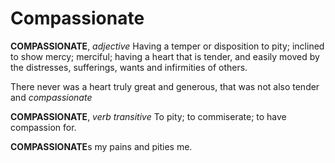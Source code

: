 # Compassionate

**COMPASSIONATE**, _adjective_ Having a temper or disposition to pity; inclined to show mercy; merciful; having a heart that is tender, and easily moved by the distresses, sufferings, wants and infirmities of others.

There never was a heart truly great and generous, that was not also tender and _compassionate_

**COMPASSIONATE**, _verb transitive_ To pity; to commiserate; to have compassion for.

**COMPASSIONATE**s my pains and pities me.